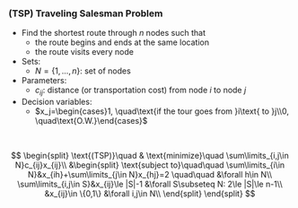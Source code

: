 ### (TSP) Traveling Salesman Problem
- Find the shortest route through $n$ nodes such that 
    - the route begins and ends at the same location 
    - the route visits every node
- Sets:
    - $N=\{1,...,n\}$: set of nodes
- Parameters:
    - $c_{ij}$: distance (or transportation cost) from node $i$ to node $j$
- Decision variables:
    - $x_j=\begin{cases}1, \quad\text{if the tour goes from }i\text{ to }j\\0, \quad\text{O.W.}\end{cases}$

<br>

$$
\begin{split}
\text{(TSP)}\quad & \text{minimize}\quad \sum\limits_{i,j\in N}c_{ij}x_{ij}\\
&\begin{split}
\text{subject to}\quad\quad \sum\limits_{i\in N}&x_{ih}+\sum\limits_{j\in N}x_{hj}=2 \quad\quad &\forall h\in N\\
   \sum\limits_{i,j\in S}&x_{ij}\le |S|-1 &\forall S\subseteq N: 2\le |S|\le n-1\\
        &x_{ij}\in \{0,1\}     &\forall i,j\in N\\ 
\end{split}
\end{split}
$$
